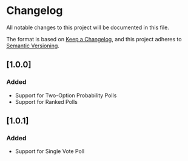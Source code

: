 # Changelog

All notable changes to this project will be documented in this file.

The format is based on [Keep a Changelog](https://keepachangelog.com/en/1.0.0/), and this project adheres
to [Semantic Versioning](https://semver.org/spec/v2.0.0.html).

## [1.0.0]

### Added

+ Support for Two-Option Probability Polls
+ Support for Ranked Polls

## [1.0.1]

### Added

+ Support for Single Vote Poll
